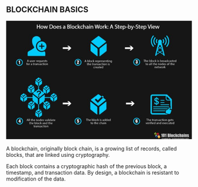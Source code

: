 ## BLOCKCHAIN BASICS 

<p align="center"> 
	<img src="./img/blockchain.jpg" alt="Blockchain" />
</p>
A blockchain, originally block chain, is a growing list of records, called blocks, that are linked using cryptography. 

Each block contains a cryptographic hash of the previous block, a timestamp, and transaction data. By design, a blockchain is resistant to modification of the data. 

